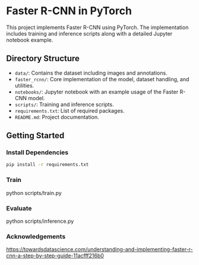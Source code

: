 # Faster R-CNN in PyTorch

This project implements Faster R-CNN using PyTorch. The implementation includes training and inference scripts along with a detailed Jupyter notebook example.

## Directory Structure

- `data/`: Contains the dataset including images and annotations.
- `faster_rcnn/`: Core implementation of the model, dataset handling, and utilities.
- `notebooks/`: Jupyter notebook with an example usage of the Faster R-CNN model.
- `scripts/`: Training and inference scripts.
- `requirements.txt`: List of required packages.
- `README.md`: Project documentation.

## Getting Started

### Install Dependencies

```bash
pip install -r requirements.txt
```

### Train

python scripts/train.py

### Evaluate

python scripts/inference.py

### Acknowledgements

https://towardsdatascience.com/understanding-and-implementing-faster-r-cnn-a-step-by-step-guide-11acfff216b0
